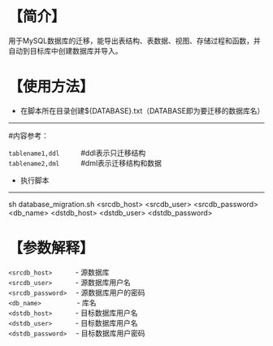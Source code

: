 【简介】
===
用于MySQL数据库的迁移，能导出表结构、表数据、视图、存储过程和函数，并自动到目标库中创建数据库并导入。

【使用方法】
===
* 在脚本所在目录创建${DATABASE}.txt（DATABASE即为要迁移的数据库名）
---
#内容参考：

`tablename1,ddl`　　　#ddl表示只迁移结构<br>
`tablename2,dml`　　　#dml表示迁移结构和数据<br>

* 执行脚本
---
sh database_migration.sh <srcdb_host> <srcdb_user> <srcdb_password> <db_name> <dstdb_host> <dstdb_user> <dstdb_password>

【参数解释】
===
`<srcdb_host>` 　　　- 源数据库<br>
`<srcdb_user>` 　　　- 源数据库用户名<br>
`<srcdb_password>` 　- 源数据库用户的密码<br>
`<db_name>`　　　　　- 库名<br>
`<dstdb_host>` 　　　- 目标数据库用户名<br>
`<dstdb_user>` 　　　- 目标数据库用户名<br>
`<dstdb_password>` 　- 目标数据库用户密码<br>
